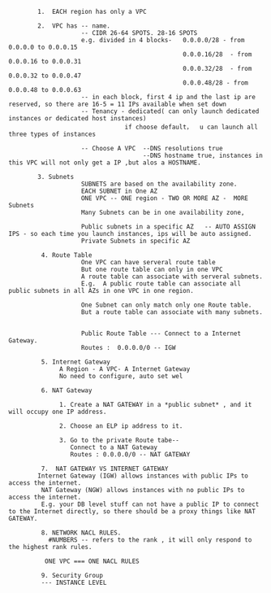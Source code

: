             1.  EACH region has only a VPC      
            
            2.  VPC has -- name.
                        -- CIDR 26-64 SPOTS. 28-16 SPOTS
                        e.g. divided in 4 blocks-   0.0.0.0/28 - from 0.0.0.0 to 0.0.0.15
                                                    0.0.0.16/28  - from 0.0.0.16 to 0.0.0.31
                                                    0.0.0.32/28  - from 0.0.0.32 to 0.0.0.47
                                                    0.0.0.48/28 - from 0.0.0.48 to 0.0.0.63
                        -- in each block, first 4 ip and the last ip are reserved, so there are 16-5 = 11 IPs available when set down
                        -- Tenancy - dedicated( can only launch dedicated instances or dedicated host instances)
                                    if choose default，  u can launch all three types of instances
                                    
                        -- Choose A VPC  --DNS resolutions true
                                         --DNS hostname true, instances in this VPC will not only get a IP ,but alos a HOSTNAME.
                                    
            3. Subnets
                        SUBNETS are based on the availability zone. 
                        EACH SUBNET in One AZ
                        ONE VPC -- ONE region - TWO OR MORE AZ -  MORE Subnets
                        Many Subnets can be in one availability zone,
                        
                        Public subnets in a specific AZ   -- AUTO ASSIGN IPS - so each time you launch instances, ips will be auto assigned.
                        Private Subnets in specific AZ 
                        
             4. Route Table
                        One VPC can have serveral route table
                        But one route table can only in one VPC
                        A route table can associate with serveral subnets. 
                        E.g.  A public route table can associate all public subnets in all AZs in one VPC in one region.
                        
                        One Subnet can only match only one Route table.
                        But a route table can associate with many subnets.
                        
                        
                        Public Route Table --- Connect to a Internet Gateway.
                        Routes :  0.0.0.0/0 -- IGW
                        
             5. Internet Gateway
                  A Region - A VPC- A Internet Gateway
                  No need to configure, auto set wel
                  
             6. NAT Gateway
                        
                  1. Create a NAT GATEWAY in a *public subnet* , and it will occupy one IP address.
                  
                  2. Choose an ELP ip address to it.
                  
                  3. Go to the private Route tabe--
                     Connect to a NAT Gateway
                     Routes : 0.0.0.0/0 -- NAT GATEWAY
                     
             7.  NAT GATEWAY VS INTERNET GATEWAY
            Internet Gateway (IGW) allows instances with public IPs to access the internet.
             NAT Gateway (NGW) allows instances with no public IPs to access the internet.
             E.g. your DB level stuff can not have a public IP to connect to the Internet directly, so there should be a proxy things like NAT GATEWAY.
             
             8. NETWORK NACL RULES.
               #NUMBERS -- refers to the rank , it will only respond to the highest rank rules.
               
              ONE VPC === ONE NACL RULES
             
             9. Security Group
             --- INSTANCE LEVEL
             
                        
                        
                        
                        
